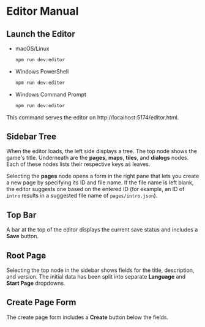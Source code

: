 # Editor Manual

## Launch the Editor

- macOS/Linux
  ```bash
  npm run dev:editor
  ```
- Windows PowerShell
  ```powershell
  npm run dev:editor
  ```
- Windows Command Prompt
  ```cmd
  npm run dev:editor
  ```

This command serves the editor on http://localhost:5174/editor.html.

## Sidebar Tree

When the editor loads, the left side displays a tree. The top node shows the game's title. Underneath are the **pages**, **maps**, **tiles**, and **dialogs** nodes. Each of these nodes lists their respective keys as leaves.

Selecting the **pages** node opens a form in the right pane that lets you create a new page by specifying its ID and file name. If the file name is left blank, the editor suggests one based on the entered ID (for example, an ID of `intro` results in a suggested file name of `pages/intro.json`).


## Top Bar

A bar at the top of the editor displays the current save status and includes a **Save** button.

## Root Page

Selecting the top node in the sidebar shows fields for the title, description, and version. The initial data has been split into separate **Language** and **Start Page** dropdowns.

## Create Page Form

The create page form includes a **Create** button below the fields.
